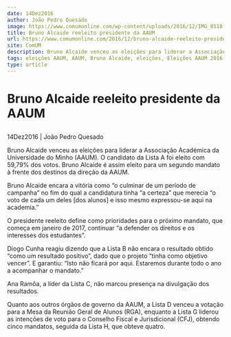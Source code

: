 ```yaml
---
date: 14Dez2016
author: João Pedro Quesado
image: https://www.comumonline.com/wp-content/uploads/2016/12/IMG_8518-1500x1000.jpg
title: Bruno Alcaide reeleito presidente da AAUM
url: https://www.comumonline.com/2016/12/bruno-alcaide-reeleito-presidente-da-aaum/
site: ComUM
description: Bruno Alcaide venceu as eleições para liderar a Associação Académica da Universidade do Minho (AAUM). O candidato da Lista A foi eleito com 59,79% dos votos. Bruno Alcaide é assim eleito para um segundo mandato à frente dos destinos da direção da AAUM.
tags: eleições AAUM, AAUM, Bruno Alcaide, eleições, Eleições AAUM 2016, Diogo Cunha, Ana Ramôa, Associação Académica da Universidade do Minho, Lista C, Lista A, Lista B
type: article
---
```



# Bruno Alcaide reeleito presidente da AAUM

## 

14Dez2016 | João Pedro Quesado

Bruno Alcaide venceu as eleições para liderar a Associação Académica da Universidade do Minho (AAUM). O candidato da Lista A foi eleito com 59,79% dos votos. Bruno Alcaide é assim eleito para um segundo mandato à frente dos destinos da direção da AAUM.



Bruno Alcaide encara a vitória como “o culminar de um período de campanha” no fim do qual a candidatura tinha “a certeza” que merecia “o voto de cada um deles [dos alunos] e isso mesmo expressou-se aqui na academia.” 

O presidente reeleito define como prioridades para o próximo mandato, que começa em janeiro de 2017, continuar “a defender os direitos e os interesses dos estudantes”.

Diogo Cunha reagiu dizendo que a Lista B não encara o resultado obtido “como um resultado positivo”, dado que o projeto “tinha como objetivo vencer”. E garantiu: “Isto não ficará por aqui. Estaremos durante todo o ano a acompanhar o mandato.”

Ana Ramôa, a líder da Lista C, não marcou presença na divulgação dos resultados.

Quanto aos outros órgãos de governo da AAUM, a Lista D venceu a votação para a Mesa da Reunião Geral de Alunos (RGA), enquanto a Lista G liderou as intenções de voto para o Conselho Fiscal e Jurisdicional (CFJ), obtendo cinco mandatos, seguida da Lista H, que obteve quatro.





